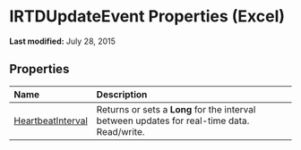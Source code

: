 
# IRTDUpdateEvent Properties (Excel)

 **Last modified:** July 28, 2015


## Properties



|**Name**|**Description**|
|:-----|:-----|
| [HeartbeatInterval](45a3df85-59c1-fedb-e94b-8f011601fc72.md)|Returns or sets a  **Long** for the interval between updates for real-time data. Read/write.|
